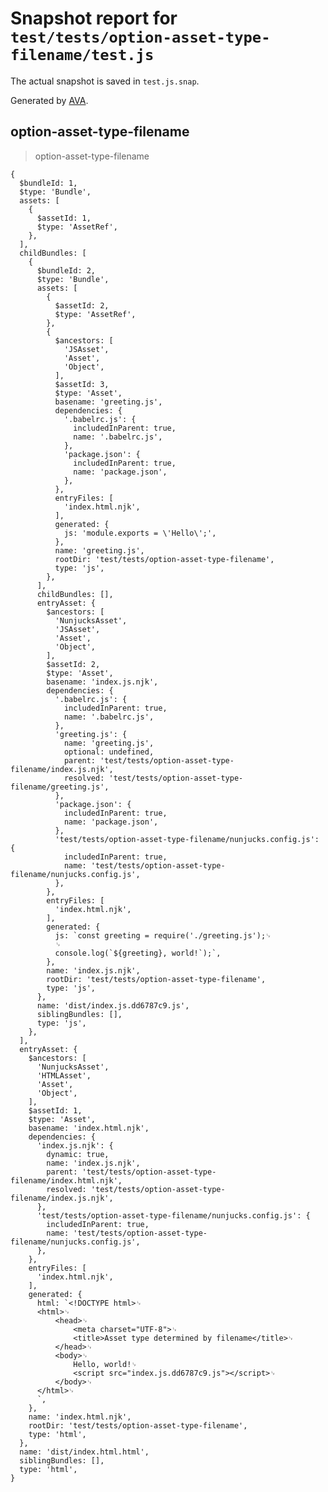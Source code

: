 # Snapshot report for `test/tests/option-asset-type-filename/test.js`

The actual snapshot is saved in `test.js.snap`.

Generated by [AVA](https://ava.li).

## option-asset-type-filename

> option-asset-type-filename

    {
      $bundleId: 1,
      $type: 'Bundle',
      assets: [
        {
          $assetId: 1,
          $type: 'AssetRef',
        },
      ],
      childBundles: [
        {
          $bundleId: 2,
          $type: 'Bundle',
          assets: [
            {
              $assetId: 2,
              $type: 'AssetRef',
            },
            {
              $ancestors: [
                'JSAsset',
                'Asset',
                'Object',
              ],
              $assetId: 3,
              $type: 'Asset',
              basename: 'greeting.js',
              dependencies: {
                '.babelrc.js': {
                  includedInParent: true,
                  name: '.babelrc.js',
                },
                'package.json': {
                  includedInParent: true,
                  name: 'package.json',
                },
              },
              entryFiles: [
                'index.html.njk',
              ],
              generated: {
                js: 'module.exports = \'Hello\';',
              },
              name: 'greeting.js',
              rootDir: 'test/tests/option-asset-type-filename',
              type: 'js',
            },
          ],
          childBundles: [],
          entryAsset: {
            $ancestors: [
              'NunjucksAsset',
              'JSAsset',
              'Asset',
              'Object',
            ],
            $assetId: 2,
            $type: 'Asset',
            basename: 'index.js.njk',
            dependencies: {
              '.babelrc.js': {
                includedInParent: true,
                name: '.babelrc.js',
              },
              'greeting.js': {
                name: 'greeting.js',
                optional: undefined,
                parent: 'test/tests/option-asset-type-filename/index.js.njk',
                resolved: 'test/tests/option-asset-type-filename/greeting.js',
              },
              'package.json': {
                includedInParent: true,
                name: 'package.json',
              },
              'test/tests/option-asset-type-filename/nunjucks.config.js': {
                includedInParent: true,
                name: 'test/tests/option-asset-type-filename/nunjucks.config.js',
              },
            },
            entryFiles: [
              'index.html.njk',
            ],
            generated: {
              js: `const greeting = require('./greeting.js');␊
              ␊
              console.log(`${greeting}, world!`);`,
            },
            name: 'index.js.njk',
            rootDir: 'test/tests/option-asset-type-filename',
            type: 'js',
          },
          name: 'dist/index.js.dd6787c9.js',
          siblingBundles: [],
          type: 'js',
        },
      ],
      entryAsset: {
        $ancestors: [
          'NunjucksAsset',
          'HTMLAsset',
          'Asset',
          'Object',
        ],
        $assetId: 1,
        $type: 'Asset',
        basename: 'index.html.njk',
        dependencies: {
          'index.js.njk': {
            dynamic: true,
            name: 'index.js.njk',
            parent: 'test/tests/option-asset-type-filename/index.html.njk',
            resolved: 'test/tests/option-asset-type-filename/index.js.njk',
          },
          'test/tests/option-asset-type-filename/nunjucks.config.js': {
            includedInParent: true,
            name: 'test/tests/option-asset-type-filename/nunjucks.config.js',
          },
        },
        entryFiles: [
          'index.html.njk',
        ],
        generated: {
          html: `<!DOCTYPE html>␊
          <html>␊
              <head>␊
                  <meta charset="UTF-8">␊
                  <title>Asset type determined by filename</title>␊
              </head>␊
              <body>␊
                  Hello, world!␊
                  <script src="index.js.dd6787c9.js"></script>␊
              </body>␊
          </html>␊
          `,
        },
        name: 'index.html.njk',
        rootDir: 'test/tests/option-asset-type-filename',
        type: 'html',
      },
      name: 'dist/index.html.html',
      siblingBundles: [],
      type: 'html',
    }
